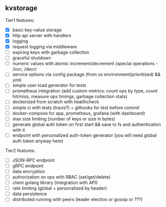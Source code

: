 ## kvstorage

Tier1 features:  
- [x] basic key-value storage
- [x] http api server with handlers
- [x] logging
- [x] request logging via middleware
- [ ] expiring keys with garbage collection
- [ ] graceful shutdown
- [ ] numeric values with atomic increment/decrement (special operations - /incr, /decr)
- [ ] service options via config package (from os environment(prioritized) && yml)
- [ ] simple user-load generator for tests
- [ ] prometheus integration (add custom metrics: count ops by type, count hit/miss, measure ops timings, garbage collection stats)
- [ ] dockerized from scratch with healthcheck
- [ ] simple ci with tests (travis?) + githooks for test before commit
- [ ] docker-compose for app, prometheus, grafana (with dashboard)
- [ ] max size limiting (number of keys or size in bytes)
- [ ] generate global auth token on first start && save to fs and authentication with it
- [ ] endpoint with personalized auth-token generator (you will need global auth token anyway here)

Tier2 features:
- [ ] JSON-RPC endpoint
- [ ] gRPC endpoint
- [ ] data encryption
- [ ] authorization on ops with RBAC (set/get/delete)
- [ ] client golang library (integration with API)
- [ ] rate limiting (global + personalized by header)
- [ ] data persistence
- [ ] distributed running with peers (leader election or gossip or ???)
